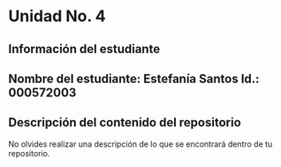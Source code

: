 # Unidad No. 4

## Información del estudiante  
Nombre del estudiante:  Estefanía Santos 
Id.: 000572003
---
## Descripción del contenido del repositorio  
No olvides realizar una descripción de lo que se encontrará dentro de tu repositorio.

